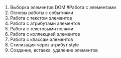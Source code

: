 1. Выборка элементов DOM
#Работа с элементами
2.  Основы работы с событиями
3. Работа с текстом элементов
4. Работа с атрибутами элементов
5. Работа с текстовыми полями
6. Работа с коллекцией элементов
7. Работа с классам элементов
8. Стилизация через атрибут style
9. Создание, вставка,  удаление элементов